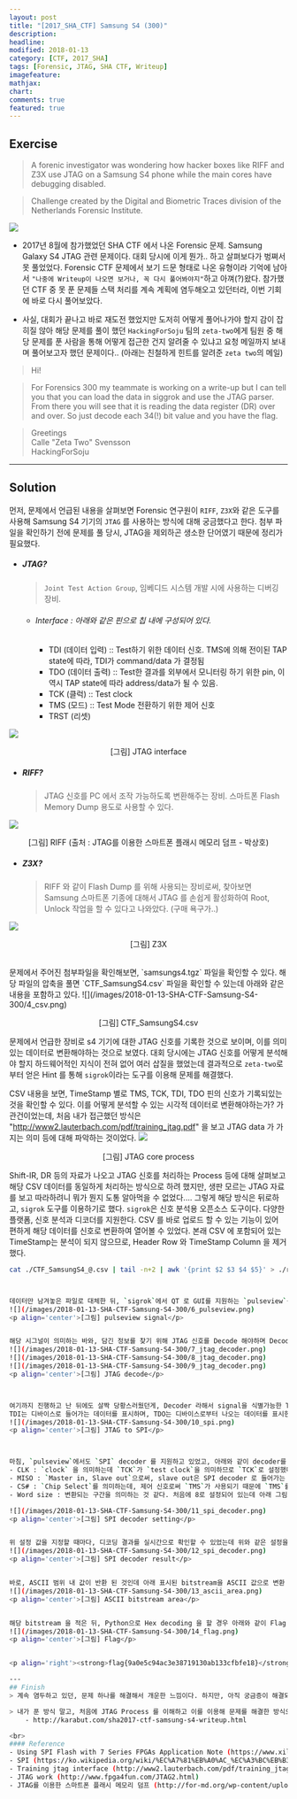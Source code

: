 ```yaml
---
layout: post
title: "[2017_SHA_CTF] Samsung S4 (300)"
description:
headline:
modified: 2018-01-13
category: [CTF, 2017_SHA]
tags: [Forensic, JTAG, SHA CTF, Writeup]
imagefeature:
mathjax:
chart:
comments: true
featured: true
---
```


## Exercise

> A forenic investigator was wondering how hacker boxes like RIFF and Z3X use JTAG on a Samsung S4 phone while the main cores have debugging disabled.

> Challenge created by the Digital and Biometric Traces division of the Netherlands Forensic Institute.


![](/images/2018-01-13-SHA-CTF-Samsung-S4-300/0_exercise.png)


- 2017년 8월에 참가했었던 SHA CTF 에서 나온 Forensic 문제. Samsung Galaxy S4 JTAG 관련 문제이다. 대회 당시에 이게 뭔가.. 하고 살펴보다가 벙쪄서 못 풀었었다. Forensic CTF 문제에서 보기 드문 형태로 나온 유형이라 기억에 남아서 `"나중에 Writeup이 나오면 보거나, 꼭 다시 풀어봐야지"`하고 아껴(?)왔다. 참가했던 CTF 중 못 푼 문제들 스택 처리를 계속 계획에 염두해오고 있던터라, 이번 기회에 바로 다시 풀어보았다.


- 사실, 대회가 끝나고 바로 재도전 했었지만 도저히 어떻게 풀어나가야 할지 감이 잡히질 않아 해당 문제를 풀이 했던 `HackingForSoju` 팀의 `zeta-two`에게 팀원 중 해당 문제를 푼 사람을 통해 어떻게 접근한 건지 알려줄 수 있냐고 요청 메일까지 보내며 풀어보고자 했던 문제이다.. (아래는 친철하게 힌트를 알려준 `zeta two`의 메일)

> Hi!

> For Forensics 300 my teammate is working on a write-up but I can tell you that you can load the data in siggrok and use the JTAG parser. From there you will see that it is reading the data register (DR) over and over. So just decode each 34(!) bit value and you have the flag.<br>

> Greetings<br>
> Calle "Zeta Two" Svensson<br>
> HackingForSoju<br>

---
## Solution

먼저, 문제에서 언급된 내용을 살펴보면 Forensic 연구원이 `RIFF`, `Z3X`와 같은 도구를 사용해 Samsung S4 기기의 `JTAG` 를 사용하는 방식에 대해 궁금했다고 한다. 첨부 파일을 확인하기 전에 문제를 풀 당시, JTAG을 제외하곤 생소한 단어였기 때문에 정리가 필요했다.

- ##### JTAG?
    > `Joint Test Action Group`, 임베디드 시스템 개발 시에 사용하는 디버깅 장비.

    - ###### Interface : 아래와 같은 핀으로 칩 내에 구성되어 있다.
        - TDI (데이터 입력) :: Test하기 위한 데이터 신호. TMS에 의해 전이된 TAP state에 따라, TDI가 command/data 가 결정됨
        - TDO (데이터 출력) :: Test한 결과를 외부에서 모니터링 하기 위한 pin, 이 역시 TAP state에 따라 address/data가 될 수 있음.
        - TCK (클럭) :: Test clock
        - TMS (모드) :: Test Mode 전환하기 위한 제어 신호
        - TRST (리셋)

![](/images/2018-01-13-SHA-CTF-Samsung-S4-300/1_jtag_interface.png)
<p align='center'>[그림] JTAG interface</p>

- ##### RIFF?
    > JTAG 신호를 PC 에서 조작 가능하도록 변환해주는 장비.
    > 스마트폰 Flash Memory Dump 용도로 사용할 수 있다.

![](/images/2018-01-13-SHA-CTF-Samsung-S4-300/2_riff.png)
<p align='center'>[그림] RIFF (출처 : JTAG를 이용한 스마트폰 플래시 메모리 덤프 - 박상호)</p>



- ##### Z3X?
    > RIFF 와 같이 Flash Dump 를 위해 사용되는 장비로써, 찾아보면 Samsung 스마트폰 기종에 대해서 JTAG 를 손쉽게 활성화하여 Root, Unlock 작업을 할 수 있다고 나와았다. (구매 욕구가..)

![](/images/2018-01-13-SHA-CTF-Samsung-S4-300/3_z3x.png)
<p align='center'>[그림] Z3X </p>


<br>
문제에서 주어진 첨부파일을 확인해보면, `samsungs4.tgz` 파일을 확인할 수 있다. 해당 파일의 압축을 풀면 `CTF_SamsungS4.csv` 파일을 확인할 수 있는데 아래와 같은 내용을 포함하고 있다.
![](/images/2018-01-13-SHA-CTF-Samsung-S4-300/4_csv.png)
<p align='center'>[그림] CTF_SamsungS4.csv</p>

문제에서 언급한 장비로 s4 기기에 대한 JTAG 신호를 기록한 것으로 보이며, 이를 의미있는 데이터로 변환해야하는 것으로 보였다. 대회 당시에는 JTAG 신호를 어떻게 분석해야 할지 하드웨어적인 지식이 전혀 없어 여러 삽질을 했었는데 결과적으로 `zeta-two`로 부터 얻은 Hint 를 통해 `sigrok`이라는 도구를 이용해 문제를 해결했다.


CSV 내용을 보면, TimeStamp 별로 TMS, TCK, TDI, TDO 핀의 신호가 기록되있는 것을 확인할 수 있다. 이를 어떻게 분석할 수 있는 시각적 데이터로 변환해야하는가? 가 관건이었는데, 처음 내가 접근했던 방식은 "http://www2.lauterbach.com/pdf/training_jtag.pdf" 을 보고 JTAG data 가 가지는 의미 등에 대해 파악하는 것이었다.
![](/images/2018-01-13-SHA-CTF-Samsung-S4-300/5_jtag_training.png)
<p align='center'>[그림] JTAG core process</p>


Shift-IR, DR 등의 자료가 나오고 JTAG 신호를 처리하는 Process 등에 대해 살펴보고 해당 CSV 데이터를 동일하게 처리하는 방식으로 하려 했지만, 생판 모르는 JTAG 자료를 보고 따라하려니 뭐가 뭔지 도통 알아먹을 수 없었다.... 그렇게 해당 방식은 뒤로하고, `sigrok` 도구를 이용하기로 했다. `sigrok`은 신호 분석용 오픈소스 도구이다. 다양한 플랫폼, 신호 분석과 디코더를 지원한다. CSV 를 바로 업로드 할 수 있는 기능이 있어 편하게 해당 데이터를 신호로 변환하여 열어볼 수 있었다. 본래 CSV 에 포함되어 있는 TimeStamp는 분석이 되지 않으므로, Header Row 와 TimeStamp Column 을 제거했다.
```bash
cat ./CTF_SamsungS4_@.csv | tail -n+2 | awk '{print $2 $3 $4 $5}' > ./reData.csv```



데이터만 남겨놓은 파일로 대체한 뒤, `sigrok`에서 QT 로 GUI를 지원하는 `pulseview`를 이용해 해당 CSV 데이터를 분석할 수 있다. `pulseview`로 로드하면 아래와 같은 시그널을 확인할 수 있다. 좌측에 해당 시그널의 명칭이 빠져있는데, 각각 TMS, TCK, TDI, TDO 순이므로 클릭하여 입력하면 수정할 수 있다.
![](/images/2018-01-13-SHA-CTF-Samsung-S4-300/6_pulseview.png)
<p align='center'>[그림] pulseview signal</p>


해당 시그널이 의미하는 바와, 담긴 정보를 찾기 위해 JTAG 신호를 Decode 해야하며 Decoder 탭에서, 사용할 Decoder 로 JTAG 를 선택할 수 있다. 확대해서 확인해보면, SHIFT-IR, SHIFT-DR 등의 구간이 정상적으로 식별되는 것을 확인할 수 있다. (원래 Decoder 를 누른 뒤, TDI, TDO, TMS 등의 시그널을 맞춰 주어야하는데 알아서, 잘 맞춰져서 넘어갔다.)
![](/images/2018-01-13-SHA-CTF-Samsung-S4-300/7_jtag_decoder.png)
![](/images/2018-01-13-SHA-CTF-Samsung-S4-300/8_jtag_decoder.png)
![](/images/2018-01-13-SHA-CTF-Samsung-S4-300/9_jtag_decoder.png)
<p align='center'>[그림] JTAG decode</p>



여기까지 진행하고 난 뒤에도 살짝 당황스러웠던게, Decoder 라해서 signal을 식별가능한 Text 로 변환해주는 줄 알았는데 JTAG spec 으로 변환해주는 것이었다..
TDI는 디바이스로 들어가는 데이터를 표시하며, TDO는 디바이스로부터 나오는 데이터를 표시한다. 여기에서 또, 상당이 애먼 시간을 쏟았는데 결과적으로 JTAG의 TMS, TCK, TDI, TDO 시그널을 SPI decoder 를 이용해 Bitstream 으로 변환할 수 있다는 사실을 알 수 있었다. (SPI가 정확하게 어떤 무엇인지, 각 정보들을 정확하게 이해하고 싶었지만, 너무 까다로운 정보들이라.. 정확한 이해는 하지 못했다.)
![](/images/2018-01-13-SHA-CTF-Samsung-S4-300/10_spi.png)
<p align='center'>[그림] JTAG to SPI</p>



마침, `pulseview`에서도 `SPI` decoder 를 지원하고 있었고, 아래와 같이 decoder를 추가한 뒤, Setting을 거쳐 작업을 수행할 수 있었다. 설정한 부분은 아래와 같은데 각각 다음과 같다.
- CLK : `clock` 을 의미하는데 `TCK`가 `test clock`을 의미하므로 `TCK`로 설정했다.
- MISO : `Master in, Slave out`으로써, slave out은 SPI decoder 로 들어가는 데이터를 의미하기 때문에, JTAG에서 디바이스로부터 나오는 데이터인 `TDO`로 설정했다.
- CS# : `Chip Select`를 의미하는데, 제어 신호로써 `TMS`가 사용되기 때문에 `TMS`를 설정했다.
- Word size : 변환되는 구간을 의미하는 것 같다. 처음에 8로 설정되어 있는데 아래 그림에 표시된 decode 결과가 TMS pulse 가 1인 구간 내에서 일부분만 변환을 하기에 해당 구간 내 모든 데이터를 변환하기 위해 구간 길이인 35로 설정했다.

![](/images/2018-01-13-SHA-CTF-Samsung-S4-300/11_spi_decoder.png)
<p align='center'>[그림] SPI decoder setting</p>


위 설정 값을 지정할 때마다, 디코딩 결과를 실시간으로 확인할 수 있었는데 위와 같은 설정을 했을때, 아래 그림과 같이 눈에 익는 Bitstream 을 확인할 수 있었다.
![](/images/2018-01-13-SHA-CTF-Samsung-S4-300/12_spi_decoder.png)
<p align='center'>[그림] SPI decoder result</p>


바로, ASCII 범위 내 값이 반환 된 것인데 아래 표시된 bitstream을 ASCII 값으로 변환 해보면 "galf" 즉 "flag" 인 것을 알 수 있다.(little endian) ASCII 값이 식별되는 sampling 범위는 약 +2500s ~ +4200s 구간이다. \x00 로 끝임을 예상할 수 있다.
![](/images/2018-01-13-SHA-CTF-Samsung-S4-300/13_ascii_area.png)
<p align='center'>[그림] ASCII bitstream area</p>


해당 bitstream 을 적은 뒤, Python으로 Hex decoding 을 할 경우 아래와 같이 Flag 를 확인할 수 있었다.
![](/images/2018-01-13-SHA-CTF-Samsung-S4-300/14_flag.png)
<p align='center'>[그림] Flag</p>


<p align='right'><strong>flag{9a0e5c94ac3e38719130ab133cfbfe18}</strong></p>

---
## Finish
> 계속 염두하고 있던, 문제 하나를 해결해서 개운한 느낌이다. 하지만, 아직 궁금증이 해결되지 않은 부분이 너무 많다. SPI며, JTAG, RIFF Box, Signal Analysis 등 하드웨어 분야 또한 상당히 매료되는데, 기회가 되면 한번 제대로 공부를 해보고 싶다.. Mobile Forensic 공부할 때, Z3X 구매해서 한번 실습해 볼까...싶다..

> 내가 푼 방식 말고, 처음에 JTAG Process 를 이해하고 이를 이용해 문제를 해결한 방식으로 푼 writeup이 CTFtime에 올라와 있길래 첨부해 둔다. 도구 쓴게 하나도 없고 오로지 Instruction 문서랑 Python으로만 해결한 것 같다. 이렇게 풀고 싶었는데 보고나니 뭔가 아쉽다..
    - http://karabut.com/sha2017-ctf-samsung-s4-writeup.html

<br>
#### Reference
- Using SPI Flash with 7 Series FPGAs Application Note (https://www.xilinx.com/support/documentation/application_notes/xapp586-spi-flash.pdf)
- SPI (https://ko.wikipedia.org/wiki/%EC%A7%81%EB%A0%AC_%EC%A3%BC%EB%B3%80%EA%B8%B0%EA%B8%B0_%EC%9D%B8%ED%84%B0%ED%8E%98%EC%9D%B4%EC%8A%A4_%EB%B2%84%EC%8A%A4)
- Training jtag interface (http://www2.lauterbach.com/pdf/training_jtag.pdf)
- JTAG work (http://www.fpga4fun.com/JTAG2.html)
- JTAG를 이용한 스마트폰 플래시 메모리 덤프 (http://for-md.org/wp-content/uploads/2015/01/JTAG%EC%9D%84-%EC%9D%B4%EC%9A%A9%ED%95%9C-%EC%8A%A4%EB%A7%88%ED%8A%B8%ED%8F%B0-%ED%94%8C%EB%9E%98%EC%8B%9C-%EB%A9%94%EB%AA%A8%EB%A6%AC-%EB%8D%A4%ED%94%84.pdf)

